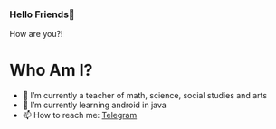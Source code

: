 ### Hello Friends👋

How are you?!
</br>
# Who Am I?
- 🔭 I’m currently a teacher of math, science, social studies and arts
- 🌱 I’m currently learning android in java
- 📫 How to reach me: <a href="https://t.me/mralirezasoheili">Telegram</a>
